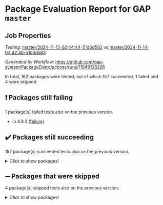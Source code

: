 # Package Evaluation Report for GAP `master`

## Job Properties

*Testing:* [master/2024-11-15-02:44:44-51d3d583](https://github.com/gap-system/PackageDistro/blob/data/reports/master/2024-11-15-02:44:44-51d3d583) vs [master/2024-11-14-02:42:40-51d3d583](https://github.com/gap-system/PackageDistro/blob/data/reports/master/2024-11-14-02:42:40-51d3d583)

*Generated by Workflow:* https://github.com/gap-system/PackageDistro/actions/runs/11849126226

In total, 162 packages were tested, out of which 157 succeeded, 1 failed and 4 were skipped.

## :exclamation: Packages still failing

1 package(s) failed tests also on the previous version.
- io 4.9.0 [(failure)](https://github.com/gap-system/PackageDistro/actions/runs/11849126226/job/33022057850)

## :heavy_check_mark: Packages still succeeding

157 package(s) succeeded tests also on the previous version.
<details><summary>Click to show packages!</summary>

- 4ti2interface 2023.02-04 [(success)](https://github.com/gap-system/PackageDistro/actions/runs/11849126226/job/33022040090)
- ace 5.6.2 [(success)](https://github.com/gap-system/PackageDistro/actions/runs/11849126226/job/33022040281)
- aclib 1.3.2 [(success)](https://github.com/gap-system/PackageDistro/actions/runs/11849126226/job/33022040454)
- agt 0.3.1 [(success)](https://github.com/gap-system/PackageDistro/actions/runs/11849126226/job/33022040579)
- alnuth 3.2.1 [(success)](https://github.com/gap-system/PackageDistro/actions/runs/11849126226/job/33022040693)
- anupq 3.3.1 [(success)](https://github.com/gap-system/PackageDistro/actions/runs/11849126226/job/33022040861)
- atlasrep 2.1.9 [(success)](https://github.com/gap-system/PackageDistro/actions/runs/11849126226/job/33022041046)
- autodoc 2023.06.19 [(success)](https://github.com/gap-system/PackageDistro/actions/runs/11849126226/job/33022041416)
- automata 1.16 [(success)](https://github.com/gap-system/PackageDistro/actions/runs/11849126226/job/33022041708)
- automgrp 1.3.2 [(success)](https://github.com/gap-system/PackageDistro/actions/runs/11849126226/job/33022044877)
- autpgrp 1.11 [(success)](https://github.com/gap-system/PackageDistro/actions/runs/11849126226/job/33022045326)
- cap 2024.10-08 [(success)](https://github.com/gap-system/PackageDistro/actions/runs/11849126226/job/33022045628)
- caratinterface 2.3.7 [(success)](https://github.com/gap-system/PackageDistro/actions/runs/11849126226/job/33022047183)
- cddinterface 2024.09.02 [(success)](https://github.com/gap-system/PackageDistro/actions/runs/11849126226/job/33022047995)
- circle 1.6.6 [(success)](https://github.com/gap-system/PackageDistro/actions/runs/11849126226/job/33022048162)
- classicpres 1.22 [(success)](https://github.com/gap-system/PackageDistro/actions/runs/11849126226/job/33022048332)
- cohomolo 1.6.11 [(success)](https://github.com/gap-system/PackageDistro/actions/runs/11849126226/job/33022048504)
- congruence 1.2.7 [(success)](https://github.com/gap-system/PackageDistro/actions/runs/11849126226/job/33022048682)
- corefreesub 0.6 [(success)](https://github.com/gap-system/PackageDistro/actions/runs/11849126226/job/33022048871)
- corelg 1.57 [(success)](https://github.com/gap-system/PackageDistro/actions/runs/11849126226/job/33022049046)
- crime 1.6 [(success)](https://github.com/gap-system/PackageDistro/actions/runs/11849126226/job/33022049222)
- crisp 1.4.6 [(success)](https://github.com/gap-system/PackageDistro/actions/runs/11849126226/job/33022049391)
- crypting 0.10.5 [(success)](https://github.com/gap-system/PackageDistro/actions/runs/11849126226/job/33022049629)
- cryst 4.1.27 [(success)](https://github.com/gap-system/PackageDistro/actions/runs/11849126226/job/33022049806)
- crystcat 1.1.10 [(success)](https://github.com/gap-system/PackageDistro/actions/runs/11849126226/job/33022049967)
- ctbllib 1.3.9 [(success)](https://github.com/gap-system/PackageDistro/actions/runs/11849126226/job/33022050157)
- cubefree 1.20 [(success)](https://github.com/gap-system/PackageDistro/actions/runs/11849126226/job/33022050299)
- curlinterface 2.4.0 [(success)](https://github.com/gap-system/PackageDistro/actions/runs/11849126226/job/33022050492)
- cvec 2.8.2 [(success)](https://github.com/gap-system/PackageDistro/actions/runs/11849126226/job/33022050649)
- datastructures 0.3.1 [(success)](https://github.com/gap-system/PackageDistro/actions/runs/11849126226/job/33022050827)
- deepthought 1.0.7 [(success)](https://github.com/gap-system/PackageDistro/actions/runs/11849126226/job/33022051006)
- design 1.8.2 [(success)](https://github.com/gap-system/PackageDistro/actions/runs/11849126226/job/33022051157)
- difsets 2.3.1 [(success)](https://github.com/gap-system/PackageDistro/actions/runs/11849126226/job/33022051405)
- digraphs 1.9.0 [(success)](https://github.com/gap-system/PackageDistro/actions/runs/11849126226/job/33022051689)
- edim 1.3.8 [(success)](https://github.com/gap-system/PackageDistro/actions/runs/11849126226/job/33022051867)
- example 4.3.4 [(success)](https://github.com/gap-system/PackageDistro/actions/runs/11849126226/job/33022052023)
- examplesforhomalg 2023.10-01 [(success)](https://github.com/gap-system/PackageDistro/actions/runs/11849126226/job/33022052200)
- factint 1.6.3 [(success)](https://github.com/gap-system/PackageDistro/actions/runs/11849126226/job/33022052356)
- ferret 1.0.14 [(success)](https://github.com/gap-system/PackageDistro/actions/runs/11849126226/job/33022052542)
- fga 1.5.0 [(success)](https://github.com/gap-system/PackageDistro/actions/runs/11849126226/job/33022052726)
- fining 1.5.6 [(success)](https://github.com/gap-system/PackageDistro/actions/runs/11849126226/job/33022052869)
- float 1.0.5 [(success)](https://github.com/gap-system/PackageDistro/actions/runs/11849126226/job/33022053059)
- format 1.4.4 [(success)](https://github.com/gap-system/PackageDistro/actions/runs/11849126226/job/33022053200)
- forms 1.2.12 [(success)](https://github.com/gap-system/PackageDistro/actions/runs/11849126226/job/33022053346)
- fplsa 1.2.6 [(success)](https://github.com/gap-system/PackageDistro/actions/runs/11849126226/job/33022053484)
- fr 2.4.13 [(success)](https://github.com/gap-system/PackageDistro/actions/runs/11849126226/job/33022053635)
- francy 2.0.3 [(success)](https://github.com/gap-system/PackageDistro/actions/runs/11849126226/job/33022053775)
- fwtree 1.3 [(success)](https://github.com/gap-system/PackageDistro/actions/runs/11849126226/job/33022053932)
- gapdoc 1.6.7 [(success)](https://github.com/gap-system/PackageDistro/actions/runs/11849126226/job/33022054098)
- gauss 2023.08-01 [(success)](https://github.com/gap-system/PackageDistro/actions/runs/11849126226/job/33022054250)
- gaussforhomalg 2024.08-01 [(success)](https://github.com/gap-system/PackageDistro/actions/runs/11849126226/job/33022054393)
- gbnp 1.1.0 [(success)](https://github.com/gap-system/PackageDistro/actions/runs/11849126226/job/33022054591)
- generalizedmorphismsforcap 2024.09-03 [(success)](https://github.com/gap-system/PackageDistro/actions/runs/11849126226/job/33022054754)
- genss 1.6.9 [(success)](https://github.com/gap-system/PackageDistro/actions/runs/11849126226/job/33022054917)
- gradedmodules 2024.01-01 [(success)](https://github.com/gap-system/PackageDistro/actions/runs/11849126226/job/33022055121)
- gradedringforhomalg 2024.07-01 [(success)](https://github.com/gap-system/PackageDistro/actions/runs/11849126226/job/33022055281)
- grape 4.9.2 [(success)](https://github.com/gap-system/PackageDistro/actions/runs/11849126226/job/33022055466)
- groupoids 1.76 [(success)](https://github.com/gap-system/PackageDistro/actions/runs/11849126226/job/33022055624)
- grpconst 2.6.5 [(success)](https://github.com/gap-system/PackageDistro/actions/runs/11849126226/job/33022055786)
- guarana 0.96.3 [(success)](https://github.com/gap-system/PackageDistro/actions/runs/11849126226/job/33022055975)
- guava 3.19 [(success)](https://github.com/gap-system/PackageDistro/actions/runs/11849126226/job/33022056165)
- hap 1.66 [(success)](https://github.com/gap-system/PackageDistro/actions/runs/11849126226/job/33022056362)
- hapcryst 0.1.15 [(success)](https://github.com/gap-system/PackageDistro/actions/runs/11849126226/job/33022056523)
- hecke 1.5.4 [(success)](https://github.com/gap-system/PackageDistro/actions/runs/11849126226/job/33022056677)
- help 4.0 [(success)](https://github.com/gap-system/PackageDistro/actions/runs/11849126226/job/33022056857)
- homalg 2024.01-01 [(success)](https://github.com/gap-system/PackageDistro/actions/runs/11849126226/job/33022057010)
- homalgtocas 2023.11-01 [(success)](https://github.com/gap-system/PackageDistro/actions/runs/11849126226/job/33022057160)
- idrel 2.48 [(success)](https://github.com/gap-system/PackageDistro/actions/runs/11849126226/job/33022057312)
- images 1.3.3 [(success)](https://github.com/gap-system/PackageDistro/actions/runs/11849126226/job/33022057506)
- intpic 0.4.0 [(success)](https://github.com/gap-system/PackageDistro/actions/runs/11849126226/job/33022057670)
- io_forhomalg 2023.02-04 [(success)](https://github.com/gap-system/PackageDistro/actions/runs/11849126226/job/33022058042)
- irredsol 1.4.4 [(success)](https://github.com/gap-system/PackageDistro/actions/runs/11849126226/job/33022058207)
- json 2.2.2 [(success)](https://github.com/gap-system/PackageDistro/actions/runs/11849126226/job/33022058356)
- jupyterkernel 1.5.1 [(success)](https://github.com/gap-system/PackageDistro/actions/runs/11849126226/job/33022058536)
- jupyterviz 1.5.6 [(success)](https://github.com/gap-system/PackageDistro/actions/runs/11849126226/job/33022058716)
- kan 1.37 [(success)](https://github.com/gap-system/PackageDistro/actions/runs/11849126226/job/33022058910)
- kbmag 1.5.11 [(success)](https://github.com/gap-system/PackageDistro/actions/runs/11849126226/job/33022059097)
- laguna 3.9.7 [(success)](https://github.com/gap-system/PackageDistro/actions/runs/11849126226/job/33022059257)
- liealgdb 2.2.1 [(success)](https://github.com/gap-system/PackageDistro/actions/runs/11849126226/job/33022059423)
- liepring 2.9.1 [(success)](https://github.com/gap-system/PackageDistro/actions/runs/11849126226/job/33022059583)
- liering 2.4.2 [(success)](https://github.com/gap-system/PackageDistro/actions/runs/11849126226/job/33022059774)
- linearalgebraforcap 2024.10-01 [(success)](https://github.com/gap-system/PackageDistro/actions/runs/11849126226/job/33022060109)
- lins 0.9 [(success)](https://github.com/gap-system/PackageDistro/actions/runs/11849126226/job/33022060250)
- localizeringforhomalg 2023.10-01 [(success)](https://github.com/gap-system/PackageDistro/actions/runs/11849126226/job/33022060435)
- loops 3.4.4 [(success)](https://github.com/gap-system/PackageDistro/actions/runs/11849126226/job/33022060597)
- lpres 1.1.1 [(success)](https://github.com/gap-system/PackageDistro/actions/runs/11849126226/job/33022060757)
- majoranaalgebras 1.5.2 [(success)](https://github.com/gap-system/PackageDistro/actions/runs/11849126226/job/33022060935)
- mapclass 1.4.6 [(success)](https://github.com/gap-system/PackageDistro/actions/runs/11849126226/job/33022061128)
- matgrp 0.71 [(success)](https://github.com/gap-system/PackageDistro/actions/runs/11849126226/job/33022061319)
- matricesforhomalg 2024.08-05 [(success)](https://github.com/gap-system/PackageDistro/actions/runs/11849126226/job/33022061483)
- modisom 3.0.0 [(success)](https://github.com/gap-system/PackageDistro/actions/runs/11849126226/job/33022061630)
- modulepresentationsforcap 2024.09-02 [(success)](https://github.com/gap-system/PackageDistro/actions/runs/11849126226/job/33022061793)
- modules 2024.01-01 [(success)](https://github.com/gap-system/PackageDistro/actions/runs/11849126226/job/33022061986)
- monoidalcategories 2024.09-05 [(success)](https://github.com/gap-system/PackageDistro/actions/runs/11849126226/job/33022062144)
- nconvex 2022.09-01 [(success)](https://github.com/gap-system/PackageDistro/actions/runs/11849126226/job/33022062356)
- nilmat 1.4.2 [(success)](https://github.com/gap-system/PackageDistro/actions/runs/11849126226/job/33022062520)
- nock 1.5 [(success)](https://github.com/gap-system/PackageDistro/actions/runs/11849126226/job/33022062701)
- normalizinterface 1.3.7 [(success)](https://github.com/gap-system/PackageDistro/actions/runs/11849126226/job/33022062936)
- nq 2.5.11 [(success)](https://github.com/gap-system/PackageDistro/actions/runs/11849126226/job/33022063169)
- numericalsgps 1.4.0 [(success)](https://github.com/gap-system/PackageDistro/actions/runs/11849126226/job/33022063328)
- openmath 11.5.3 [(success)](https://github.com/gap-system/PackageDistro/actions/runs/11849126226/job/33022063486)
- orb 4.9.1 [(success)](https://github.com/gap-system/PackageDistro/actions/runs/11849126226/job/33022063670)
- packagemanager 1.6 [(success)](https://github.com/gap-system/PackageDistro/actions/runs/11849126226/job/33022063836)
- patternclass 2.4.5 [(success)](https://github.com/gap-system/PackageDistro/actions/runs/11849126226/job/33022063956)
- permut 2.0.5 [(success)](https://github.com/gap-system/PackageDistro/actions/runs/11849126226/job/33022064107)
- polenta 1.3.10 [(success)](https://github.com/gap-system/PackageDistro/actions/runs/11849126226/job/33022064247)
- polymaking 0.8.7 [(success)](https://github.com/gap-system/PackageDistro/actions/runs/11849126226/job/33022064359)
- primgrp 3.4.4 [(success)](https://github.com/gap-system/PackageDistro/actions/runs/11849126226/job/33022064491)
- profiling 2.6.0 [(success)](https://github.com/gap-system/PackageDistro/actions/runs/11849126226/job/33022064625)
- qdistrnd 0.9.4 [(success)](https://github.com/gap-system/PackageDistro/actions/runs/11849126226/job/33022064763)
- qpa 1.35 [(success)](https://github.com/gap-system/PackageDistro/actions/runs/11849126226/job/33022064923)
- quagroup 1.8.4 [(success)](https://github.com/gap-system/PackageDistro/actions/runs/11849126226/job/33022065100)
- radiroot 2.9 [(success)](https://github.com/gap-system/PackageDistro/actions/runs/11849126226/job/33022065251)
- rcwa 4.7.1 [(success)](https://github.com/gap-system/PackageDistro/actions/runs/11849126226/job/33022065388)
- rds 1.8 [(success)](https://github.com/gap-system/PackageDistro/actions/runs/11849126226/job/33022065535)
- recog 1.4.3 [(success)](https://github.com/gap-system/PackageDistro/actions/runs/11849126226/job/33022065674)
- repndecomp 1.3.0 [(success)](https://github.com/gap-system/PackageDistro/actions/runs/11849126226/job/33022065855)
- repsn 3.1.2 [(success)](https://github.com/gap-system/PackageDistro/actions/runs/11849126226/job/33022066018)
- resclasses 4.7.3 [(success)](https://github.com/gap-system/PackageDistro/actions/runs/11849126226/job/33022066163)
- ringsforhomalg 2024.06-01 [(success)](https://github.com/gap-system/PackageDistro/actions/runs/11849126226/job/33022066331)
- sco 2023.08-01 [(success)](https://github.com/gap-system/PackageDistro/actions/runs/11849126226/job/33022066470)
- scscp 2.4.3 [(success)](https://github.com/gap-system/PackageDistro/actions/runs/11849126226/job/33022066596)
- semigroups 5.4.0 [(success)](https://github.com/gap-system/PackageDistro/actions/runs/11849126226/job/33022066736)
- sglppow 2.4 [(success)](https://github.com/gap-system/PackageDistro/actions/runs/11849126226/job/33022066868)
- sgpviz 0.999.6 [(success)](https://github.com/gap-system/PackageDistro/actions/runs/11849126226/job/33022067023)
- simpcomp 2.1.14 [(success)](https://github.com/gap-system/PackageDistro/actions/runs/11849126226/job/33022067178)
- singular 2024.06.03 [(success)](https://github.com/gap-system/PackageDistro/actions/runs/11849126226/job/33022067314)
- sl2reps 1.1 [(success)](https://github.com/gap-system/PackageDistro/actions/runs/11849126226/job/33022067470)
- sla 1.6.2 [(success)](https://github.com/gap-system/PackageDistro/actions/runs/11849126226/job/33022067611)
- smallantimagmas 0.2.12 [(success)](https://github.com/gap-system/PackageDistro/actions/runs/11849126226/job/33022067803)
- smallgrp 1.5.4 [(success)](https://github.com/gap-system/PackageDistro/actions/runs/11849126226/job/33022067981)
- smallsemi 0.7.1 [(success)](https://github.com/gap-system/PackageDistro/actions/runs/11849126226/job/33022068148)
- sonata 2.9.6 [(success)](https://github.com/gap-system/PackageDistro/actions/runs/11849126226/job/33022068306)
- sophus 1.27 [(success)](https://github.com/gap-system/PackageDistro/actions/runs/11849126226/job/33022068456)
- sotgrps 1.3 [(success)](https://github.com/gap-system/PackageDistro/actions/runs/11849126226/job/33022068605)
- spinsym 1.5.2 [(success)](https://github.com/gap-system/PackageDistro/actions/runs/11849126226/job/33022068778)
- standardff 1.0 [(success)](https://github.com/gap-system/PackageDistro/actions/runs/11849126226/job/33022068913)
- symbcompcc 1.3.2 [(success)](https://github.com/gap-system/PackageDistro/actions/runs/11849126226/job/33022069071)
- thelma 1.3 [(success)](https://github.com/gap-system/PackageDistro/actions/runs/11849126226/job/33022069254)
- tomlib 1.2.11 [(success)](https://github.com/gap-system/PackageDistro/actions/runs/11849126226/job/33022069415)
- toolsforhomalg 2024.09-01 [(success)](https://github.com/gap-system/PackageDistro/actions/runs/11849126226/job/33022069545)
- toric 1.9.6 [(success)](https://github.com/gap-system/PackageDistro/actions/runs/11849126226/job/33022069688)
- toricvarieties 2022.07.13 [(success)](https://github.com/gap-system/PackageDistro/actions/runs/11849126226/job/33022069864)
- transgrp 3.6.5 [(success)](https://github.com/gap-system/PackageDistro/actions/runs/11849126226/job/33022070035)
- typeset 1.2.2 [(success)](https://github.com/gap-system/PackageDistro/actions/runs/11849126226/job/33022070207)
- ugaly 4.1.3 [(success)](https://github.com/gap-system/PackageDistro/actions/runs/11849126226/job/33022070641)
- unipot 1.6 [(success)](https://github.com/gap-system/PackageDistro/actions/runs/11849126226/job/33022070754)
- unitlib 4.2.0 [(success)](https://github.com/gap-system/PackageDistro/actions/runs/11849126226/job/33022070900)
- utils 0.85 [(success)](https://github.com/gap-system/PackageDistro/actions/runs/11849126226/job/33022071035)
- uuid 0.7 [(success)](https://github.com/gap-system/PackageDistro/actions/runs/11849126226/job/33022071196)
- walrus 0.9991 [(success)](https://github.com/gap-system/PackageDistro/actions/runs/11849126226/job/33022071368)
- wedderga 4.10.5 [(success)](https://github.com/gap-system/PackageDistro/actions/runs/11849126226/job/33022071527)
- wpe 0.8 [(success)](https://github.com/gap-system/PackageDistro/actions/runs/11849126226/job/33022071642)
- xmod 2.92 [(success)](https://github.com/gap-system/PackageDistro/actions/runs/11849126226/job/33022071784)
- xmodalg 1.23 [(success)](https://github.com/gap-system/PackageDistro/actions/runs/11849126226/job/33022071949)
- yangbaxter 0.10.6 [(success)](https://github.com/gap-system/PackageDistro/actions/runs/11849126226/job/33022072097)
- zeromqinterface 0.16 [(success)](https://github.com/gap-system/PackageDistro/actions/runs/11849126226/job/33022072234)
</details>

## :heavy_minus_sign: Packages that were skipped

4 package(s) skipped tests also on the previous version.
<details><summary>Click to show packages!</summary>

- browse 1.8.21 [(skipped)](https://github.com/gap-system/PackageDistro/actions/runs/11849126226/job/33021846415)
- itc 1.5.1 [(skipped)](https://github.com/gap-system/PackageDistro/actions/runs/11849126226/job/33021846415)
- polycyclic 2.16 [(skipped)](https://github.com/gap-system/PackageDistro/actions/runs/11849126226/job/33021846415)
- xgap 4.32 [(skipped)](https://github.com/gap-system/PackageDistro/actions/runs/11849126226/job/33021846415)
</details>

